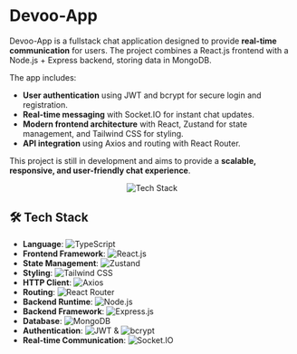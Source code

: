 # Devoo-App

Devoo-App is a fullstack chat application designed to provide **real-time communication** for users. The project combines a React.js frontend with a Node.js + Express backend, storing data in MongoDB.

The app includes:

- **User authentication** using JWT and bcrypt for secure login and registration.
- **Real-time messaging** with Socket.IO for instant chat updates.
- **Modern frontend architecture** with React, Zustand for state management, and Tailwind CSS for styling.
- **API integration** using Axios and routing with React Router.

This project is still in development and aims to provide a **scalable, responsive, and user-friendly chat experience**.

<div align="center">
  <img src="https://skillicons.dev/icons?i=ts,mongo,express,react,nodejs,tailwind" alt="Tech Stack" />
</div>


## 🛠️ Tech Stack

- **Language**: ![TypeScript](https://img.shields.io/badge/TypeScript-3178C6?style=flat&logo=typescript&logoColor=white&logoWidth=12)
- **Frontend Framework**: ![React.js](https://img.shields.io/badge/React-61DAFB?style=flat&logo=react&logoColor=white&logoWidth=12)
- **State Management**: ![Zustand](https://img.shields.io/badge/Zustand-000000?style=flat&logo=zustand&logoColor=white&logoWidth=12)
- **Styling**: ![Tailwind CSS](https://img.shields.io/badge/Tailwind_CSS-06B6D4?style=flat&logo=tailwind-css&logoColor=white&logoWidth=12)
- **HTTP Client**: ![Axios](https://img.shields.io/badge/Axios-5A29E4?style=flat&logo=axios&logoColor=white&logoWidth=12)
- **Routing**: ![React Router](https://img.shields.io/badge/React_Router-CA4245?style=flat&logo=react-router&logoColor=white&logoWidth=12)
- **Backend Runtime**: ![Node.js](https://img.shields.io/badge/Node.js-339933?style=flat&logo=node.js&logoColor=white&logoWidth=12)
- **Backend Framework**: ![Express.js](https://img.shields.io/badge/Express-000000?style=flat&logo=express&logoColor=white&logoWidth=12)
- **Database**: ![MongoDB](https://img.shields.io/badge/MongoDB-47A248?style=flat&logo=mongodb&logoColor=white&logoWidth=12)
- **Authentication**: ![JWT](https://img.shields.io/badge/JWT-000000?style=flat&logo=jwt&logoColor=white&logoWidth=12) & ![bcrypt](https://img.shields.io/badge/bcrypt-ffffff?style=flat&logoColor=white&logoWidth=12)
- **Real-time Communication**: ![Socket.IO](https://img.shields.io/badge/Socket.IO-010101?style=flat&logo=socket.io&logoColor=white&logoWidth=12)
